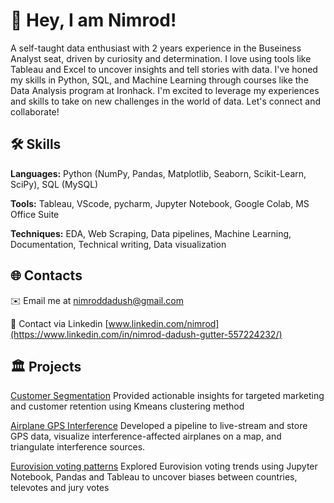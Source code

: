 # 👋 Hey, I am Nimrod!

A self-taught data enthusiast with 2 years experience in the Buseiness Analyst seat, driven by curiosity and determination. I love using tools like Tableau and Excel to uncover insights and tell stories with data. I've honed my skills in Python, SQL, and Machine Learning through courses like the Data Analysis program at Ironhack. I'm excited to leverage my experiences and skills to take on new challenges in the world of data. Let's connect and collaborate!

## 🛠️ Skills


**Languages:** Python (NumPy, Pandas, Matplotlib, Seaborn, Scikit-Learn, SciPy), SQL (MySQL)

**Tools:** Tableau, VScode, pycharm, Jupyter Notebook, Google Colab, MS Office Suite

**Techniques:** EDA, Web Scraping, Data pipelines, Machine Learning, Documentation, Technical writing, Data visualization

## 🌐 Contacts


 ✉️ Email me at nimroddadush@gmail.com
 
 🔗 Contact via Linkedin [www.linkedin.com/nimrod](https://www.linkedin.com/in/nimrod-dadush-gutter-557224232/)
 

 ## 🏛️ Projects

 
 [Customer Segmentation](https://www.linkedin.com/in/nimrod-dadush-gutter-557224232/) Provided actionable insights for targeted marketing and customer retention using Kmeans clustering method

[Airplane GPS Interference](https://github.com/nimrod-d/gps_interference) Developed a pipeline to live-stream and store GPS data, visualize interference-affected airplanes on a map, and triangulate interference sources.

[Eurovision voting patterns](https://github.com/nimrod-d/Eurovision) Explored Eurovision voting trends using Jupyter Notebook, Pandas and Tableau to uncover biases between countries, televotes and jury votes





